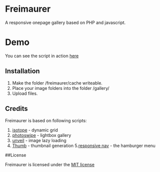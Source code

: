# Freimaurer

A responsive onepage gallery based on PHP and javascript.

# Demo

You can see the script in action [here](http://kunstpixel.de/freimaurer_demo/)

## Installation

1. Make the folder /freimaurer/cache writeable.
2. Place your image folders into the folder /gallery/
3. Upload files.

## Credits

Freimaurer is based on following scripts:

1. [isotope](http://isotope.metafizzy.co/) - dynamic grid
2. [photoswipe](http://photoswipe.com/) - lightbox gallery
3. [unveil](http://luis-almeida.github.io/unveil/) - image lazy loading
4. [Thumb](http://github.com/jamiebicknell/Thumb) - thumbnail generation
5.[responsive nav](http://responsive-nav.com) - the hamburger menu

##License

Freimaurer is licensed under the [MIT license](http://opensource.org/licenses/MIT)